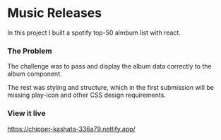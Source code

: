 # Music Releases

In this project I built a spotify top-50 almbum list with react. 
### The Problem

The challenge was to pass and display the album data correctly to the album component. 

The rest was styling and structure, which in the first submission will be missing play-icon and other CSS design requirements. 

### View it live

https://chipper-kashata-336a79.netlify.app/ 
